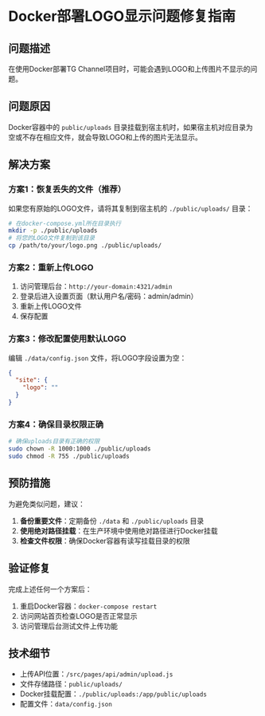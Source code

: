 # Docker部署LOGO显示问题修复指南

## 问题描述

在使用Docker部署TG Channel项目时，可能会遇到LOGO和上传图片不显示的问题。

## 问题原因

Docker容器中的 `public/uploads` 目录挂载到宿主机时，如果宿主机对应目录为空或不存在相应文件，就会导致LOGO和上传的图片无法显示。

## 解决方案

### 方案1：恢复丢失的文件（推荐）

如果您有原始的LOGO文件，请将其复制到宿主机的 `./public/uploads/` 目录：

```bash
# 在docker-compose.yml所在目录执行
mkdir -p ./public/uploads
# 将您的LOGO文件复制到该目录
cp /path/to/your/logo.png ./public/uploads/
```

### 方案2：重新上传LOGO

1. 访问管理后台：`http://your-domain:4321/admin`
2. 登录后进入设置页面（默认用户名/密码：admin/admin）
3. 重新上传LOGO文件
4. 保存配置

### 方案3：修改配置使用默认LOGO

编辑 `./data/config.json` 文件，将LOGO字段设置为空：

```json
{
  "site": {
    "logo": ""
  }
}
```

### 方案4：确保目录权限正确

```bash
# 确保uploads目录有正确的权限
sudo chown -R 1000:1000 ./public/uploads
sudo chmod -R 755 ./public/uploads
```

## 预防措施

为避免类似问题，建议：

1. **备份重要文件**：定期备份 `./data` 和 `./public/uploads` 目录
2. **使用绝对路径挂载**：在生产环境中使用绝对路径进行Docker挂载
3. **检查文件权限**：确保Docker容器有读写挂载目录的权限

## 验证修复

完成上述任何一个方案后：

1. 重启Docker容器：`docker-compose restart`
2. 访问网站首页检查LOGO是否正常显示
3. 访问管理后台测试文件上传功能

## 技术细节

- 上传API位置：`/src/pages/api/admin/upload.js`
- 文件存储路径：`public/uploads/`
- Docker挂载配置：`./public/uploads:/app/public/uploads`
- 配置文件：`data/config.json`